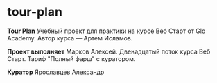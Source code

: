 # tour-plan

**Tour Plan**
Учебный проект для практики на курсе Веб Старт от Glo Academy. Автор курса — Артем Исламов.

**Проект выполняет**
Марков Алексей. Двенадцатый поток курса Веб Старт. Тариф "Полный фарш" с куратором.

**Куратор**
Ярославцев Александр
